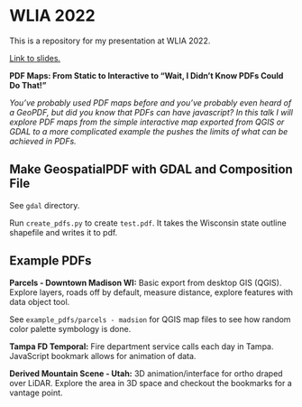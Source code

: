 # WLIA 2022

This is a repository for my presentation at WLIA 2022.

[Link to slides.](https://docs.google.com/presentation/d/1Zlo_Gr2Gj5FMem08MFTJqQNMpyEP0Y-4SAreQTla9tg/edit?usp=sharing)

**PDF Maps: From Static to Interactive to “Wait, I Didn’t Know PDFs Could Do That!”**

*You’ve probably used PDF maps before and you’ve probably even heard of a GeoPDF, but did you know that PDFs can have javascript? In this talk I will explore PDF maps from the simple interactive map exported from QGIS or GDAL to a more complicated example the pushes the limits of what can be achieved in PDFs.*

## Make GeospatialPDF with GDAL and Composition File

See `gdal` directory.

Run `create_pdfs.py` to create `test.pdf`. It takes the Wisconsin state outline shapefile and writes it to pdf.

## Example PDFs

**Parcels - Downtown Madison WI:** Basic export from desktop GIS (QGIS). Explore layers, roads off by default, measure distance, explore features with data object tool.

See `example_pdfs/parcels - madsion` for QGIS map files to see how random color palette symbology is done.

**Tampa FD Temporal:** Fire department service calls each day in Tampa. JavaScript bookmark allows for animation of data.

**Derived Mountain Scene - Utah:** 3D animation/interface for ortho draped over LiDAR. Explore the area in 3D space and checkout the bookmarks for a vantage point.